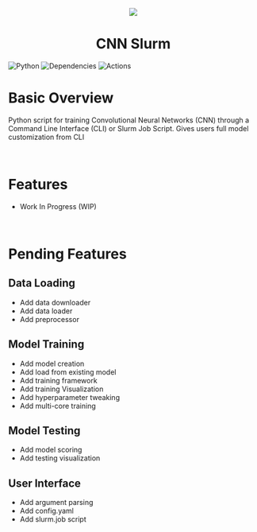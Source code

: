 <p align="center">
    <img src="https://github.com/shogun-olives/cnn-slurm/media/usc.png"/>
</p>
<p align="center"><h1 align="center">CNN Slurm</h1></P>

![Python](https://img.shields.io/badge/python-v3.6+-blue.svg)
![Dependencies](https://img.shields.io/badge/dependencies-up%20to%20date-brightgreen.svg)
![Actions](https://github.com/shogun-olives/cnn-slurm/actions/workflows/python-app.yml/badge.svg)

# Basic Overview

Python script for training Convolutional Neural Networks (CNN)
through a Command Line Interface (CLI) or Slurm Job Script.
Gives users full model customization from CLI

<br>

# Features

-   Work In Progress (WIP)

<br>

# Pending Features

## Data Loading

-   Add data downloader
-   Add data loader
-   Add preprocessor

## Model Training

-   Add model creation
-   Add load from existing model
-   Add training framework
-   Add training Visualization
-   Add hyperparameter tweaking
-   Add multi-core training

## Model Testing

-   Add model scoring
-   Add testing visualization

## User Interface

-   Add argument parsing
-   Add config.yaml
-   Add slurm.job script
